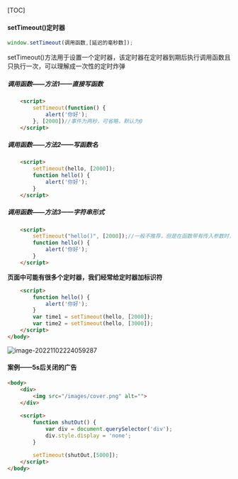 [TOC]

#### setTimeout()定时器

```js
window.setTimeout(调用函数,[延迟的毫秒数]);
```

setTimeout()方法用于设置一个定时器，该定时器在定时器到期后执行调用函数且只执行一次，可以理解成一次性的定时炸弹

##### 调用函数——方法1——直接写函数

```html
    <script>
        setTimeout(function() {
            alert('你好');
        }, [2000])//事件为两秒，可省略，默认为0
    </script>
```

##### 调用函数——方法2——写函数名

```html
    <script>
        setTimeout(hello, [2000]);
        function hello() {
            alert('你好');
        }
    </script>
```

##### 调用函数——方法3——字符串形式

```html
    <script>
        setTimeout("hello()", [2000]);//一般不推荐，但是在函数带有传入参数时，只能采用这种方法
        function hello() {
            alert('你好');
        }
    </script>
```



**页面中可能有很多个定时器，我们经常给定时器加标识符**

```html
    <script>
        function hello() {
            alert('你好');
        }
        var time1 = setTimeout(hello, [2000]);
        var time2 = setTimeout(hello, [3000]);
    </script>
</body>
```

![image-20221102224059287](D:\TyporaWorks\图片文件夹存放\image-20221102224059287.png)



#### 案例——5s后关闭的广告

```html
<body>
    <div>
        <img src="/images/cover.png" alt="">
    </div>
    
    <script>
        function shutOut() {
            var div = document.querySelector('div');
            div.style.display = 'none';
        }

        setTimeout(shutOut,[5000]);
    </script>
</body>
```

